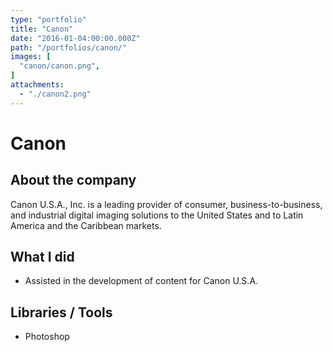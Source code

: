 ```yaml
---
type: "portfolio"
title: "Canon"
date: "2016-01-04:00:00.000Z"
path: "/portfolios/canon/"
images: [
  "canon/canon.png",
]
attachments:
  - "./canon2.png"
---
```


# Canon

## About the company
Canon U.S.A., Inc. is a leading provider of consumer, business-to-business, and industrial digital imaging solutions to the United States and to Latin America and the Caribbean markets.

## What I did
- Assisted in the development of content for Canon U.S.A.

## Libraries / Tools
- Photoshop
